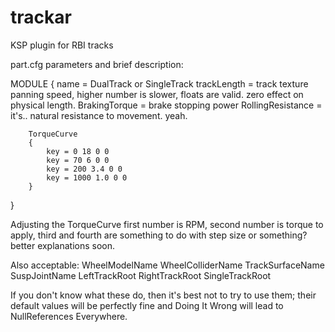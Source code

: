 trackar
=======

KSP plugin for RBI tracks

part.cfg parameters and brief description:

MODULE
{
    	name = DualTrack or SingleTrack
    	trackLength = track texture panning speed, higher number is slower, floats are valid. zero effect on physical length.
    	BrakingTorque = brake stopping power
    	RollingResistance = it's.. natural resistance to movement. yeah.
    	
    	TorqueCurve
    	{
    		key = 0 18 0 0
    		key = 70 6 0 0
    		key = 200 3.4 0 0
    		key = 1000 1.0 0 0
    	}
}

Adjusting the TorqueCurve
first number is RPM, second number is torque to apply, third and fourth are something to do with step size or something? better explanations soon.



Also acceptable:
WheelModelName
WheelColliderName
TrackSurfaceName
SuspJointName
LeftTrackRoot
RightTrackRoot
SingleTrackRoot

If you don't know what these do, then it's best not to try to use them; their default values will be perfectly fine and Doing It Wrong will lead to NullReferences Everywhere.